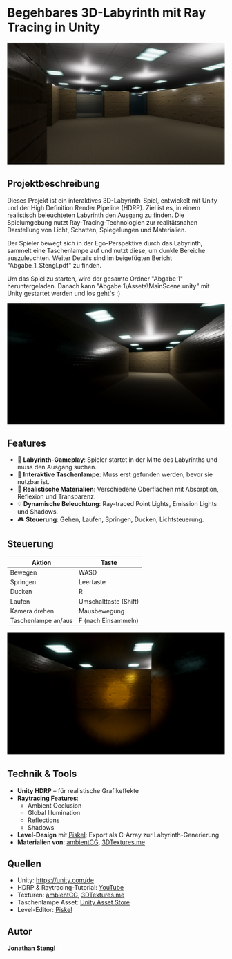 # Begehbares 3D-Labyrinth mit Ray Tracing in Unity

![Screenshot](img/img2.png)

## Projektbeschreibung

Dieses Projekt ist ein interaktives 3D-Labyrinth-Spiel, entwickelt mit Unity und der High Definition Render Pipeline (HDRP). Ziel ist es, in einem realistisch beleuchteten Labyrinth den Ausgang zu finden. Die Spielumgebung nutzt Ray-Tracing-Technologien zur realitätsnahen Darstellung von Licht, Schatten, Spiegelungen und Materialien.

Der Spieler bewegt sich in der Ego-Perspektive durch das Labyrinth, sammelt eine Taschenlampe auf und nutzt diese, um dunkle Bereiche auszuleuchten. Weiter Details sind im beigefügten Bericht "Abgabe_1_Stengl.pdf" zu finden.

Um das Spiel zu starten, wird der gesamte Ordner "Abgabe 1" heruntergeladen. Danach kann "Abgabe 1\Assets\MainScene.unity" mit Unity gestartet werden und los geht's :)

![Screenshot](img/img1.png)

## Features

- 🧭 **Labyrinth-Gameplay**: Spieler startet in der Mitte des Labyrinths und muss den Ausgang suchen.
- 🔦 **Interaktive Taschenlampe**: Muss erst gefunden werden, bevor sie nutzbar ist.
- 🧱 **Realistische Materialien**: Verschiedene Oberflächen mit Absorption, Reflexion und Transparenz.
- 💡 **Dynamische Beleuchtung**: Ray-traced Point Lights, Emission Lights und Shadows.
- 🎮 **Steuerung**: Gehen, Laufen, Springen, Ducken, Lichtsteuerung.

## Steuerung

| Aktion            | Taste                |
|------------------|----------------------|
| Bewegen          | WASD                 |
| Springen         | Leertaste            |
| Ducken           | R                    |
| Laufen           | Umschalttaste (Shift)|
| Kamera drehen    | Mausbewegung         |
| Taschenlampe an/aus | F (nach Einsammeln) |

![Screenshot](img/img3.png)

## Technik & Tools

- **Unity HDRP** – für realistische Grafikeffekte
- **Raytracing Features**:
  - Ambient Occlusion
  - Global Illumination
  - Reflections
  - Shadows
- **Level-Design** mit [Piskel](https://www.piskelapp.com/): Export als C-Array zur Labyrinth-Generierung
- **Materialien von**: [ambientCG](https://ambientcg.com), [3DTextures.me](https://3dtextures.me)

## Quellen

- Unity: https://unity.com/de  
- HDRP & Raytracing-Tutorial: [YouTube](https://www.youtube.com/watch?v=ad9f_nKU0ZA)  
- Texturen: [ambientCG](https://ambientcg.com), [3DTextures.me](https://3dtextures.me)  
- Taschenlampe Asset: [Unity Asset Store](https://assetstore.unity.com/packages/package/18972)  
- Level-Editor: [Piskel](https://www.piskelapp.com)

## Autor

**Jonathan Stengl**  
